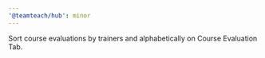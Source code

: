 ```yaml
---
'@teamteach/hub': minor
---
```


Sort course evaluations by trainers and alphabetically on Course Evaluation Tab.
